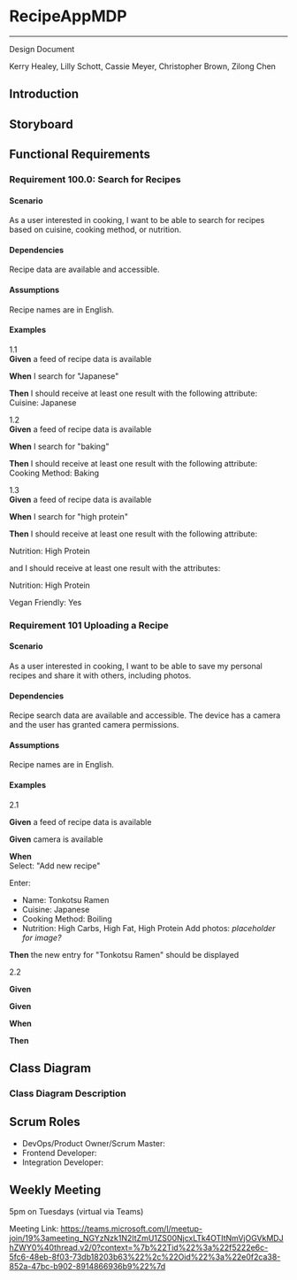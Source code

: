 # RecipeAppMDP

---

Design Document  

Kerry Healey, Lilly Schott, Cassie Meyer, Christopher Brown, Zilong Chen

## Introduction 


## Storyboard


## Functional Requirements

### Requirement 100.0: Search for Recipes

#### Scenario

As a user interested in cooking, I want to be able to search for recipes based on cuisine, cooking method, or nutrition.

#### Dependencies

Recipe data are available and accessible.

#### Assumptions

Recipe names are in English.

#### Examples
1.1  
**Given** a feed of recipe data is available

**When** I search for "Japanese"

**Then** I should receive at least one result with the following attribute:
Cuisine: Japanese


1.2  
**Given** a feed of recipe data is available

**When** I search for "baking"

**Then** I should receive at least one result with the following attribute:
Cooking Method: Baking

1.3  
**Given** a feed of recipe data is available

**When** I search for "high protein" 

**Then** I should receive at least one result with the following attribute:

Nutrition: High Protein

and I should receive at least one result with the attributes:

Nutrition: High Protein

Vegan Friendly: Yes

### Requirement 101 Uploading a Recipe

#### Scenario

As a user interested in cooking, I want to be able to save my personal recipes and share it with others, including photos.

#### Dependencies

Recipe search data are available and accessible.
The device has a camera and the user has granted camera permissions.

#### Assumptions  

Recipe names are in English.

#### Examples  

2.1

**Given** a feed of recipe data is available

**Given** camera is available

**When**  
Select: "Add new recipe"

Enter: 
  * Name: Tonkotsu Ramen
  * Cuisine: Japanese
  * Cooking Method: Boiling
  * Nutrition: High Carbs, High Fat, High Protein 
Add photos: *placeholder for image?*

**Then**  the new entry for "Tonkotsu Ramen" should be displayed 

2.2

**Given** 

**Given** 

**When**

**Then**  

## Class Diagram

### Class Diagram Description

## Scrum Roles

- DevOps/Product Owner/Scrum Master: 
- Frontend Developer:   
- Integration Developer:   

## Weekly Meeting
5pm on Tuesdays (virtual via Teams)

Meeting Link: https://teams.microsoft.com/l/meetup-join/19%3ameeting_NGYzNzk1N2ItZmU1ZS00NjcxLTk4OTItNmVjOGVkMDJhZWY0%40thread.v2/0?context=%7b%22Tid%22%3a%22f5222e6c-5fc6-48eb-8f03-73db18203b63%22%2c%22Oid%22%3a%22e0f2ca38-852a-47bc-b902-8914866936b9%22%7d

